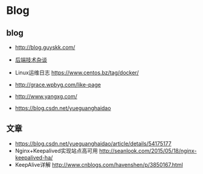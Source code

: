 # Blog

## blog

- http://blog.guyskk.com/
- [后端技术杂谈](http://www.rowkey.me/)

- Linux运维日志  https://www.centos.bz/tag/docker/
- http://grace.wpbyg.com/like-page
- http://www.yangxg.com/
- https://blog.csdn.net/yueguanghaidao

## 文章

- https://blog.csdn.net/yueguanghaidao/article/details/54175177
- Nginx+Keepalived实现站点高可用 http://seanlook.com/2015/05/18/nginx-keepalived-ha/
- KeepAlive详解 http://www.cnblogs.com/havenshen/p/3850167.html
